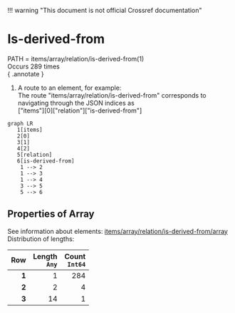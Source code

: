 !!! warning "This document is not official Crossref documentation"
# Is-derived-from
PATH = items/array/relation/is-derived-from(1)  
Occurs 289 times  
{ .annotate }

1. A route to an element, for example:  
   The route "items/array/relation/is-derived-from" corresponds to navigating through the JSON indices as  
   ["items"][0]["relation"]["is-derived-from"]  

```mermaid
graph LR
   1[items]
   2[0]
   3[1]
   4[2]
   5[relation]
   6[is-derived-from]
    1 --> 2
    1 --> 3
    1 --> 4
    3 --> 5
    5 --> 6
```


## Properties of Array
See information about elements: [items/array/relation/is-derived-from/array](array/index.md)  
Distribution of lengths:  

| **Row** | **Length**<br>`Any` | **Count**<br>`Int64` |
|--------:|--------------------:|---------------------:|
| **1**   | 1                   | 284                  |
| **2**   | 2                   | 4                    |
| **3**   | 14                  | 1                    |

